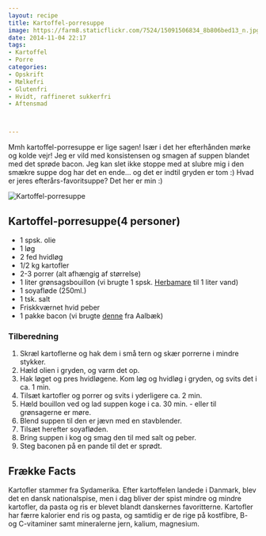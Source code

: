 ```yaml
---
layout: recipe
title: Kartoffel-porresuppe
image: https://farm8.staticflickr.com/7524/15091506834_8b806bed13_n.jpg
date: 2014-11-04 22:17
tags:
- Kartoffel
- Porre
categories:
- Opskrift
- Mælkefri
- Glutenfri
- Hvidt, raffineret sukkerfri
- Aftensmad



---
```

Mmh kartoffel-porresuppe er lige sagen! Især i det her efterhånden mørke og kolde vejr! Jeg er vild med konsistensen og smagen af suppen blandet med det sprøde bacon. Jeg kan slet ikke stoppe med at slubre mig i den smækre suppe dog har det en ende... og det er indtil gryden er tom :) Hvad er jeres efterårs-favoritsuppe? Det her er min :)


![Kartoffel-porresuppe](https://farm8.staticflickr.com/7524/15091506834_8b806bed13_z.jpg) 


## Kartoffel-porresuppe(4 personer)
- 1 spsk. olie
- 1 løg
- 2 fed hvidløg
- 1/2 kg kartofler
- 2-3 porrer (alt afhængig af størrelse)
- 1 liter grønsagsbouillon (vi brugte 1 spsk. [Herbamare](http://www.urtekram.dk/produkter/foedevarer/garniture/herbamare-urtebouillon-250-g) til 1 liter vand)
- 1 soyafløde (250ml.)
- 1 tsk. salt
- Friskkværnet hvid peber
- 1 pakke bacon (vi brugte [denne](http://www.aalbaekspecialiteter.dk/produkter/den-oekologiske-slagter/oeko-roeget-bacon.aspx) fra Aalbæk)






### Tilberedning
1. Skræl kartoflerne og hak dem i små tern og skær porrerne i mindre stykker.
2. Hæld olien i gryden, og varm det op. 
3. Hak løget og pres hvidløgene. Kom løg og hvidløg i gryden, og svits det i ca. 1 min. 
4. Tilsæt kartofler og porrer og svits i yderligere ca. 2 min. 
5. Hæld bouillon ved og lad suppen koge i ca. 30 min. - eller til grønsagerne er møre. 
6. Blend suppen til den er jævn med en stavblender.
7. Tilsæt herefter soyafløden.
8. Bring suppen i kog og smag den til med salt og peber.
9. Steg baconen på en pande til det er sprødt.








## Frække Facts
Kartofler stammer fra Sydamerika. Efter kartoffelen landede i Danmark, blev det en dansk nationalspise, men i dag bliver der spist mindre og mindre kartofler, da pasta og ris er blevet blandt danskernes favoritterne. Kartofler har færre kalorier end ris og pasta, og samtidig er de rige på kostfibre, B- og C-vitaminer samt mineralerne jern, kalium, magnesium.